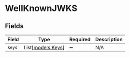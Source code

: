 # WellKnownJWKS


## Fields

| Field                                  | Type                                   | Required                               | Description                            |
| -------------------------------------- | -------------------------------------- | -------------------------------------- | -------------------------------------- |
| `keys`                                 | List[[models.Keys](../models/keys.md)] | :heavy_minus_sign:                     | N/A                                    |